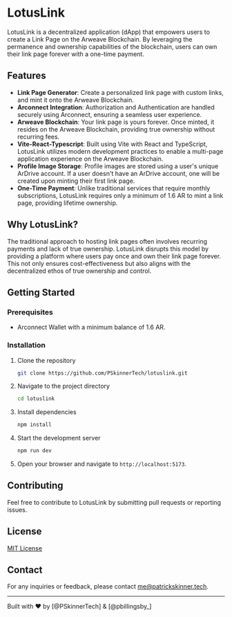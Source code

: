 # LotusLink

LotusLink is a decentralized application (dApp) that empowers users to create a Link Page on the Arweave Blockchain. By leveraging the permanence and ownership capabilities of the blockchain, users can own their link page forever with a one-time payment.

## Features

- **Link Page Generator**: Create a personalized link page with custom links, and mint it onto the Arweave Blockchain.
- **Arconnect Integration**: Authorization and Authentication are handled securely using Arconnect, ensuring a seamless user experience.
- **Arweave Blockchain**: Your link page is yours forever. Once minted, it resides on the Arweave Blockchain, providing true ownership without recurring fees.
- **Vite-React-Typescript**: Built using Vite with React and TypeScript, LotusLink utilizes modern development practices to enable a multi-page application experience on the Arweave Blockchain.
- **Profile Image Storage**: Profile images are stored using a user's unique ArDrive account. If a user doesn't have an ArDrive account, one will be created upon minting their first link page.
- **One-Time Payment**: Unlike traditional services that require monthly subscriptions, LotusLink requires only a minimum of 1.6 AR to mint a link page, providing lifetime ownership.

## Why LotusLink?

The traditional approach to hosting link pages often involves recurring payments and lack of true ownership. LotusLink disrupts this model by providing a platform where users pay once and own their link page forever. This not only ensures cost-effectiveness but also aligns with the decentralized ethos of true ownership and control.

## Getting Started

### Prerequisites

- Arconnect Wallet with a minimum balance of 1.6 AR.

### Installation

1. Clone the repository

   ```bash
   git clone https://github.com/PSkinnerTech/lotuslink.git
   ```

2. Navigate to the project directory

   ```bash
   cd lotuslink
   ```

3. Install dependencies

   ```bash
   npm install
   ```

4. Start the development server

   ```bash
   npm run dev
   ```

5. Open your browser and navigate to `http://localhost:5173`.

## Contributing

Feel free to contribute to LotusLink by submitting pull requests or reporting issues.

## License

[MIT License](LICENSE)

## Contact

For any inquiries or feedback, please contact [me@patrickskinner.tech](mailto:me@patrickskinner.tech).

---

Built with ❤️ by [@PSkinnerTech] & [@pbillingsby_]
